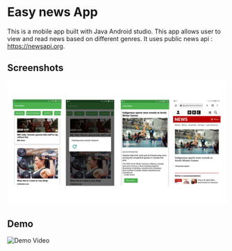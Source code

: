
# Easy news App

This is a mobile app built with Java Android studio. This app allows user to view and read news based on different genres. It uses public news api : https://newsapi.org.




## Screenshots

![App Screenshot](https://github.com/joerush18/easy-news-app/blob/main/screenshot.png)


## Demo

![Demo Video](https://github.com/joerush18/easy-news-app/blob/main/demo.gif)

